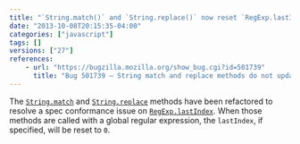 ```yaml
---
title: "`String.match()` and `String.replace()` now reset `RegExp.lastIndex`"
date: "2013-10-08T20:15:35-04:00"
categories: ["javascript"]
tags: []
versions: ["27"]
references:
    - url: "https://bugzilla.mozilla.org/show_bug.cgi?id=501739"
      title: "Bug 501739 – String match and replace methods do not update global regexp lastIndex per ES3&5"
---
```

The [`String.match`](https://developer.mozilla.org/docs/Web/JavaScript/Reference/Global_Objects/String/match) and [`String.replace`](https://developer.mozilla.org/docs/Web/JavaScript/Reference/Global_Objects/String/replace) methods have been refactored to resolve a spec conformance issue on [`RegExp.lastIndex`](https://developer.mozilla.org/docs/Web/JavaScript/Reference/Global_Objects/RegExp/lastIndex). When those methods are called with a global regular expression, the `lastIndex`, if specified, will be reset to `0`.
